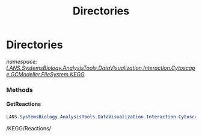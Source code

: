﻿---
title: Directories
---

# Directories
_namespace: [LANS.SystemsBiology.AnalysisTools.DataVisualization.Interaction.Cytoscape.GCModeller.FileSystem.KEGG](N-LANS.SystemsBiology.AnalysisTools.DataVisualization.Interaction.Cytoscape.GCModeller.FileSystem.KEGG.html)_



### Methods

#### GetReactions
```csharp
LANS.SystemsBiology.AnalysisTools.DataVisualization.Interaction.Cytoscape.GCModeller.FileSystem.KEGG.Directories.GetReactions
```
/KEGG/Reactions/




